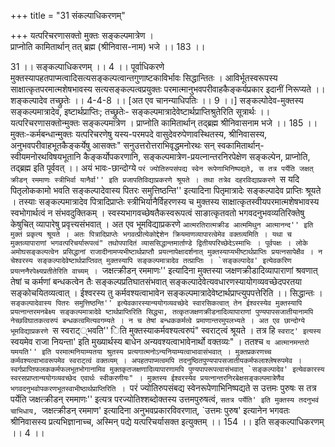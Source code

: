 +++
title = "31 संकल्पाधिकरणम्"

+++
यत्परिचरणासक्तो मुक्तः सङ्कल्पमात्रेण ।  
प्राप्नोति कामितार्थान् तत् ब्रह्म (श्रीनिवास-नाम) भजे ।। 183 ।।  
  
31 ।। सङ्कल्पाधिकरणम् ।। 4 ।। पूर्वाधिकरणे मुक्तस्यापहतपाप्मत्वादिसत्यसङ्कल्पत्वान्तगुणाष्टकाविर्भावः सिद्धान्तितः । आविर्भूतस्वरूपस्य साक्षात्कृतपरमात्मशेषभावस्य सत्यसङ्कल्पत्वप्रयुक्तः परमात्मानुभवपरीवाहकैङ्कर्यप्रकार इदानीं निरूप्यते ।। शङ्कल्पादेव तच्छ्रुतेः ।। 4-4-8 ।। [अत एव चानन्याधिपतिः ।। 9 ।।] सङ्कल्पोदेव-मुक्तस्य सङ्कल्पमात्रादेव, इष्टार्थप्राप्तिः; तच्छ्रुतेः- सङ्कल्पमात्रादेवेष्टार्थप्राप्तिश्रुतेरिति सूत्रार्थः ।। यत्परिचरणासक्तोन्मुक्तः सङ्कल्पमात्रेण । प्राप्नोति कामितार्थान् तद्ब्रह्म श्रीनिवासनाम भजे ।। 185 ।। मुक्तः-कर्मबन्धान्मुक्तः यत्परिचरणेषु यस्य-परमपदे वासुदेवरुपेणावस्थितस्य, श्रीनिवासस्य, अनुभवपरीवाहभूतकैङ्कर्येषु आसक्तः" सनुउत्तरोत्तराभिवृद्धमनोरथः सन् स्वकामितार्थान्-स्वीयमनोरथविषयभूतानि कैङ्कर्योपकरणानि, सङ्कल्पमात्रेण-प्रयत्नान्तरनिरपेक्षेण सङ्कल्पेन, प्राप्नोति, तद्ब्रह्म इति पूर्ववत् ।। अयं भावः-छान्दोग्ये ``परं ज्योतिरुपसंपद्य स्वेन रूपेणाभिनिष्पद्यते, स तत्र पर्येति जक्षत् क्रीडन् रममाणः स्त्रीभिर्वा यानैर्वा'' इति प्रजापतिविद्याप्रकरणे श्रूयते । तथा तत्रेव दहरविद्याप्रकरणे ``स यदि पितृलोककामो भवति सङ्कल्पादेवास्य पितरः समुत्तिष्ठन्ति'' इत्यादिना पितृमात्रादेः सङ्कल्पादेव प्राप्तिः श्रूयते । तस्याः सङ्कल्पमात्रादेव पित्रादिप्राप्तेः स्त्रीभिर्यानैर्विहरणस्य च मुक्तस्य साक्षात्कृतस्वीयपरमात्मशेषभावस्य स्वभोगार्थत्वं न संभवदुक्तिकम् । स्वस्यभागवच्छेषतैकस्वरूपत्वं साङात्कृतवतो भगवदनुभवव्यतिरिक्तेषु केषुचित् व्यापारेषु प्रवृत्त्यसंभवात् । अत एव भूमविद्याप्रकरणे ``आत्मरतिरात्मक्रीड आत्ममिथुन आत्मानन्द'' इति मुक्तं प्रकृत्य श्रूयते । अतः पित्रादिप्राप्तेः भगवत्प्रीत्येकोद्देशेन क्रियमाणव्यापारत्वेमेव वक्तव्यमिति । यथा च मुक्तव्यापाराणां भगवत्परिचर्यारूपत्वं" तथोपपादितं व्याससिद्धान्तमार्ताण्डे द्वितीयपरिच्छेदेऽस्माभिः । पूर्वपक्षः । लोके अमोघसङ्कल्पत्वेन प्रसिद्धानां राजादीनामप्यभीष्टार्थप्राप्तौ प्रयत्नापेक्षादर्शनात् मुक्तस्याप्यभीष्टार्थप्राप्तिः प्रयत्नसापेक्षैव । न चेश्वरस्य सङ्कल्पादेवेष्टार्थप्राप्तिवत् मुक्तस्यापि सङ्कल्पमात्रादेव तत्प्राप्तिः । `सङ्कल्पादेव' इत्येवकरिण प्रयत्ननैरपेक्ष्यप्रतीतेरिति वाच्यम् । ``जक्षत्क्रीडन् रममाणः'' इत्यादिना मुक्तस्या जक्षणक्रीडादिव्यापाराणां श्रवणात् तेषां च कर्मणां बन्धकत्वेन तैः सङ्कल्पप्रतिघातसंभवात् सङ्कल्पादेवेत्यवधारणस्यायोगव्यवच्छेदपरतया सङ्कोचयितव्यत्वात् । ईश्वरस्य तु कर्मवश्यत्वाभावेन सङ्कल्पमात्रादेवेष्टार्थप्राप्त्युपपत्तेरिति ।। सिद्धान्तः । ``सङ्कल्पादेवास्य पितरः समुत्तिष्ठन्ति'' इत्येवकारस्यान्ययोगव्यवच्छेदे स्वारसिकत्वात् तेन ईश्वरस्येव मुक्तस्यापि प्रयत्नान्तरमनबेक्ष्य सङ्कल्पमात्रादेवे ष्टार्थप्राप्तिरिति सिद्ध्या, तत्कृतजक्षणक्रीडनादिव्यापाराणां पुण्यपापसजातीयानामपि नेच्छविघातकत्वरुपं बन्धकत्वमित्यवगम्यते । न च तेषां बन्धककर्मत्वे प्रमाणान्तरमुपलभ्यते । अत एव छान्दोग्ये भूमविद्याप्रकरणे ``स स्वराट््भवति'' िति मुक्तस्याकर्मवश्यत्वरुपं" स्वराट्त्वं श्रूयते । तत्र हि `स्वराट्' इत्यस्य `स्वयमेव राजा नियन्ता' इति मुख्यार्थस्य बाधेन अन्यवश्यत्वाभावेनार्थो वक्तव्यः" । ततश्च ``य आत्मानमन्तरो यमयति'' इति परमात्मनियाम्यतया श्रुतस्य प्रत्यगात्मनोऽन्यनियाम्यत्वाभावासंभवात् । मुक्तप्रकरणच्च कर्मवश्यत्वाभावरूपमेव स्वराट्त्वं वक्तव्यम् । अपहतपाप्मत्वमपि तदनुष्ठितपुण्यपापसजातीयकर्मफलाश्लेषरुपमेव । स्वर्गप्राप्तिफलककर्मफलभूतभोगानामिव मुक्तकृतजक्षणादिव्यापारणामपि पुण्यपापरूपत्वासंभवात् `सङ्कल्पादेव' इत्येवकारस्य स्वरसप्राप्तान्ययोगव्यवच्छेद एवार्थः स्वीकरणीयः" । मुक्तस्य ईश्वरस्येव प्रयत्नान्तरनिरबेक्षसङ्कल्पमात्रेणैव भगवदनुभवोपकरणभूतस्वाभीष्ठार्थप्राप्तिरिति । ``परं ज्योतिरुपसंबद्य स्वेनरूपेणाभिनिष्पद्यते स उत्तमः पुरुषः स तत्र पर्येति जक्षत्क्रीडन् रममाणः'' इत्यत्र परज्योतिश्शब्दोक्तस्य उत्तमपुरुषत्वं, `सतत्र पर्येति' इति मुक्तस्य तदनुभवं चाभिधाय, `जक्षत्क्रीडन् रममाण' इत्यादिना अनुभवप्रकारविवरणात्, `उत्तमः पुरुष' इत्यानेन भगवतः श्रीनिवासस्य प्रत्यभिज्ञानाच्च, अस्मिन् पद्ये यत्परिचर्यासक्त इत्युक्तम् ।। 154 ।। इति सङ्कल्पाधिकरणम् ।। 4 ।।